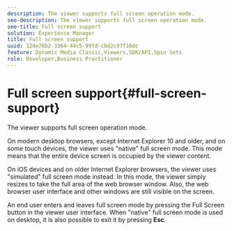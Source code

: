 ```yaml
---
description: The viewer supports full screen operation mode.
seo-description: The viewer supports full screen operation mode.
seo-title: Full screen support
solution: Experience Manager
title: Full screen support
uuid: 124e78b2-3364-44c5-99fd-cbd2c97f16dc
feature: Dynamic Media Classic,Viewers,SDK/API,Spin Sets
role: Developer,Business Practitioner
---
```


# Full screen support{#full-screen-support}

The viewer supports full screen operation mode.

On modern desktop browsers, except Internet Explorer 10 and older, and on some touch devices, the viewer uses "native" full screen mode. This mode means that the entire device screen is occupied by the viewer content.

On iOS devices and on older Internet Explorer browsers, the viewer uses "simulated" full screen mode instead. In this mode, the viewer simply resizes to take the full area of the web browser window. Also, the web browser user interface and other windows are still visible on the screen.

An end user enters and leaves full screen mode by pressing the Full Screen button in the viewer user interface. When "native" full screen mode is used on desktop, it is also possible to exit it by pressing **Esc**. 
